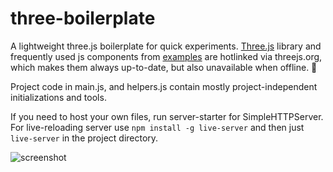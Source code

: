 # three-boilerplate
A lightweight three.js boilerplate for quick experiments. [Three.js](https://github.com/mrdoob/three.js) library and frequently used js components from [examples](https://threejs.org/examples/) are hotlinked via threejs.org, which makes them always up-to-date, but also unavailable when offline. 🙈

Project code in main.js, and helpers.js contain mostly project-independent initializations and tools.

If you need to host your own files, run server-starter for SimpleHTTPServer. 
For live-reloading server use `npm install -g live-server` and then just `live-server` in the project directory.

![screenshot](http://i.imgur.com/Q9UrSRI.png)